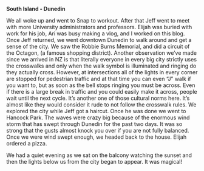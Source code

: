 **South Island - Dunedin**

We all woke up and went to Snap to workout. After that Jeff went to meet with
more University administrators and professors. Elijah was buried with work for his
job, Ari was busy making a vlog, and I worked on this blog.
Once Jeff returned, we went downtown Dunedin to walk around and get a sense
of the city. We saw the Robbie Burns Memorial, and did a circuit of the Octagon,
(a famous shopping district). Another observation we’ve made since we arrived
in NZ is that literally everyone in every big city strictly uses the crosswalks and only
when the walk symbol is illuminated and ringing do they actually cross. However,
at intersections all of the lights in every corner are stopped for pedestrian traffic
and at that time you can even “J” walk if you want to, but as soon as the bell
stops ringing you must be across. Even if there is a large break in traffic and you
could easily make it across, people wait until the next cycle. It’s another one of
those cultural norms here. It’s almost like they would consider it rude to not follow
the crosswalk rules. We explored the city while Jeff got a haircut.
Once he was done we went to Hancock Park. The waves were crazy big
because of the enormous wind storm that has swept through Dunedin for the past
two days. It was so strong that the gusts almost knock you over if you are not fully
balanced. Once we were wind swept enough, we headed back to the house.
Elijah ordered a pizza. 

We had a quiet evening as we sat on the balcony watching the sunset and then
the lights below us from the city began to appear. It was magical!